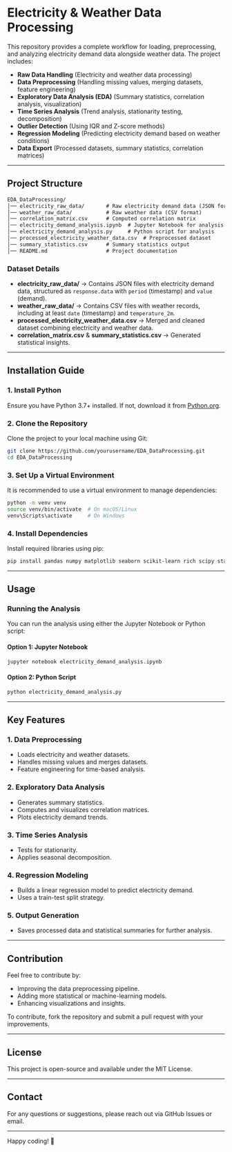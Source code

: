 # Electricity & Weather Data Processing

This repository provides a complete workflow for loading, preprocessing, and analyzing electricity demand data alongside weather data. The project includes:

- **Raw Data Handling** (Electricity and weather data processing)
- **Data Preprocessing** (Handling missing values, merging datasets, feature engineering)
- **Exploratory Data Analysis (EDA)** (Summary statistics, correlation analysis, visualization)
- **Time Series Analysis** (Trend analysis, stationarity testing, decomposition)
- **Outlier Detection** (Using IQR and Z-score methods)
- **Regression Modeling** (Predicting electricity demand based on weather conditions)
- **Data Export** (Processed datasets, summary statistics, correlation matrices)

---

## Project Structure

```md
EDA_DataProcessing/
│── electricity_raw_data/       # Raw electricity demand data (JSON format)
│── weather_raw_data/           # Raw weather data (CSV format)
│── correlation_matrix.csv      # Computed correlation matrix
│── electricity_demand_analysis.ipynb  # Jupyter Notebook for analysis
│── electricity_demand_analysis.py     # Python script for analysis
│── processed_electricity_weather_data.csv  # Preprocessed dataset
│── summary_statistics.csv      # Summary statistics output
│── README.md                   # Project documentation
```

### Dataset Details
- **electricity_raw_data/** → Contains JSON files with electricity demand data, structured as `response.data` with `period` (timestamp) and `value` (demand).
- **weather_raw_data/** → Contains CSV files with weather records, including at least `date` (timestamp) and `temperature_2m`.
- **processed_electricity_weather_data.csv** → Merged and cleaned dataset combining electricity and weather data.
- **correlation_matrix.csv** & **summary_statistics.csv** → Generated statistical insights.

---

## Installation Guide

### 1. Install Python
Ensure you have Python 3.7+ installed. If not, download it from [Python.org](https://www.python.org/downloads/).

### 2. Clone the Repository
Clone the project to your local machine using Git:

```bash
git clone https://github.com/yourusername/EDA_DataProcessing.git
cd EDA_DataProcessing
```

### 3. Set Up a Virtual Environment
It is recommended to use a virtual environment to manage dependencies:

```bash
python -m venv venv
source venv/bin/activate  # On macOS/Linux
venv\Scripts\activate     # On Windows
```

### 4. Install Dependencies
Install required libraries using pip:


```bash
pip install pandas numpy matplotlib seaborn scikit-learn rich scipy statsmodels
```

---

## Usage

### Running the Analysis
You can run the analysis using either the Jupyter Notebook or Python script:

#### Option 1: Jupyter Notebook
```bash
jupyter notebook electricity_demand_analysis.ipynb
```

#### Option 2: Python Script
```bash
python electricity_demand_analysis.py
```

---

## Key Features

### 1. Data Preprocessing
- Loads electricity and weather datasets.
- Handles missing values and merges datasets.
- Feature engineering for time-based analysis.

### 2. Exploratory Data Analysis
- Generates summary statistics.
- Computes and visualizes correlation matrices.
- Plots electricity demand trends.

### 3. Time Series Analysis
- Tests for stationarity.
- Applies seasonal decomposition.

### 4. Regression Modeling
- Builds a linear regression model to predict electricity demand.
- Uses a train-test split strategy.

### 5. Output Generation
- Saves processed data and statistical summaries for further analysis.

---

## Contribution
Feel free to contribute by:
- Improving the data preprocessing pipeline.
- Adding more statistical or machine-learning models.
- Enhancing visualizations and insights.

To contribute, fork the repository and submit a pull request with your improvements.

---

## License
This project is open-source and available under the MIT License.

---

## Contact
For any questions or suggestions, please reach out via GitHub Issues or email.

---

Happy coding! 🚀

